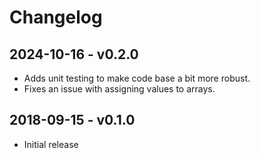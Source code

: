 Changelog
=========

## 2024-10-16 - v0.2.0
- Adds unit testing to make code base a bit more robust.
- Fixes an issue with assigning values to arrays.

## 2018-09-15 - v0.1.0
- Initial release